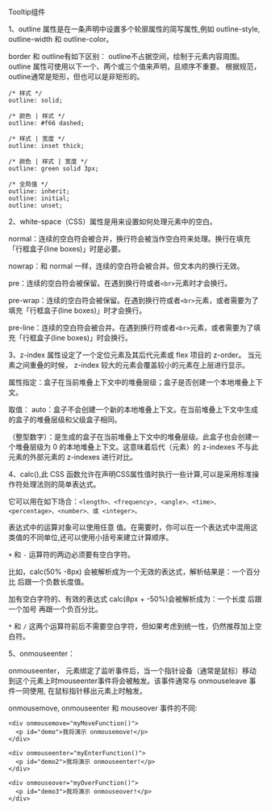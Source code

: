 Tooltip组件

1、outline 属性是在一条声明中设置多个轮廓属性的简写属性,例如 outline-style, outline-width 和 outline-color。

border 和 outline有如下区别：
outline不占据空间，绘制于元素内容周围。
outline 属性可使用以下一个、两个或三个值来声明，且顺序不重要。
根据规范，outline通常是矩形，但也可以是非矩形的。
```
/* 样式 */
outline: solid;

/* 颜色 | 样式 */
outline: #f66 dashed;

/* 样式 | 宽度 */
outline: inset thick;

/* 颜色 | 样式 | 宽度 */
outline: green solid 3px;

/* 全局值 */
outline: inherit;
outline: initial;
outline: unset;
```

2、white-space（CSS）属性是用来设置如何处理元素中的空白。

normal：连续的空白符会被合并，换行符会被当作空白符来处理。换行在填充「行框盒子(line boxes)」时是必要。

nowrap：和 normal 一样，连续的空白符会被合并。但文本内的换行无效。

pre：连续的空白符会被保留。在遇到换行符或者`<br>`元素时才会换行。 

pre-wrap：连续的空白符会被保留。在遇到换行符或者`<br>`元素，或者需要为了填充「行框盒子(line boxes)」时才会换行。

pre-line：连续的空白符会被合并。在遇到换行符或者`<br>`元素，或者需要为了填充「行框盒子(line boxes)」时会换行。


3、z-index 属性设定了一个定位元素及其后代元素或 flex 项目的 z-order。 
当元素之间重叠的时候， z-index 较大的元素会覆盖较小的元素在上层进行显示。

属性指定：盒子在当前堆叠上下文中的堆叠层级；盒子是否创建一个本地堆叠上下文。

取值：
auto：盒子不会创建一个新的本地堆叠上下文。在当前堆叠上下文中生成的盒子的堆叠层级和父级盒子相同。

<integer>（整型数字）：是生成的盒子在当前堆叠上下文中的堆叠层级。此盒子也会创建一个堆叠层级为 0 的本地堆叠上下文。这意味着后代（元素）的 z-indexes 不与此元素的外部元素的 z-indexes 进行对比。


4、calc(),此 CSS 函数允许在声明CSS属性值时执行一些计算,可以是采用标准操作符处理法则的简单表达式。
  
它可以用在如下场合：`<length>、<frequency>, <angle>、<time>、<percentage>、<number>、或 <integer>。`
  
表达式中的运算对象可以使用任意 <length> 值。在需要时，你可以在一个表达式中混用这类值的不同单位,还可以使用小括号来建立计算顺序。
  
`+` 和 `-` 运算符的两边必须要有空白字符。
  
  比如，calc(50% -8px) 会被解析成为一个无效的表达式，解析结果是：一个百分比 后跟一个负数长度值。
  
  加有空白字符的、有效的表达式 calc(8px + -50%)会被解析成为：一个长度 后跟一个加号 再跟一个负百分比。
  
`*` 和 `/` 这两个运算符前后不需要空白字符，但如果考虑到统一性，仍然推荐加上空白符。
  
5、onmouseenter：
  
onmouseenter， 元素绑定了监听事件后，当一个指针设备（通常是鼠标）移动到这个元素上时mouseenter事件将会被触发。该事件通常与 onmouseleave 事件一同使用, 在鼠标指针移出元素上时触发。

onmousemove, onmouseenter 和 mouseover 事件的不同:
```
<div onmousemove="myMoveFunction()">
  <p id="demo">我将演示 onmousemove!</p>
</div>

<div onmouseenter="myEnterFunction()">
  <p id="demo2">我将演示 onmouseenter!</p>
</div>

<div onmouseover="myOverFunction()">
  <p id="demo3">我将演示 onmouseover!</p>
</div>
```
